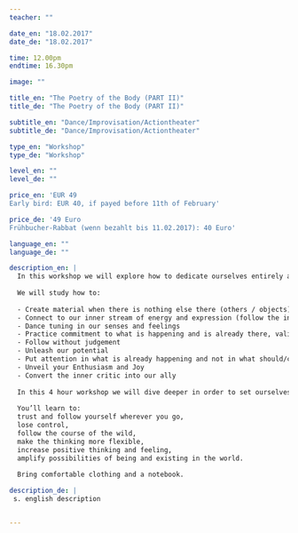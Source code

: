 ```yaml
---
teacher: ""

date_en: "18.02.2017"
date_de: "18.02.2017"

time: 12.00pm
endtime: 16.30pm

image: ""

title_en: "The Poetry of the Body (PART II)"
title_de: "The Poetry of the Body (PART II)"

subtitle_en: "Dance/Improvisation/Actiontheater"
subtitle_de: "Dance/Improvisation/Actiontheater"

type_en: "Workshop"
type_de: "Workshop"

level_en: ""
level_de: ""

price_en: 'EUR 49  
Early bird: EUR 40, if payed before 11th of February'

price_de: '49 Euro  
Frühbucher-Rabbat (wenn bezahlt bis 11.02.2017): 40 Euro'

language_en: ""
language_de: ""

description_en: |
  In this workshop we will explore how to dedicate ourselves entirely and uniquely to the present moment. Keeping ourselves engaged, interested and fascinated by our inner landscapes in a dance of becoming and disappearing. We will compose poems and short pieces using simple and joyful tasks of improvisation alone, in couples or groups. Learning how to listen to yourself and the others, flexibilize your thinking and follow your creative source and expression.
  
  We will study how to:
  
  - Create material when there is nothing else there (others / objects)  
  - Connect to our inner stream of energy and expression (follow the inner guide)  
  - Dance tuning in our senses and feelings  
  - Practice commitment to what is happening and is already there, validating our experience  
  - Follow without judgement  
  - Unleash our potential  
  - Put attention in what is already happening and not in what should/could happen, but didn’t.  
  - Unveil your Enthusiasm and Joy  
  - Convert the inner critic into our ally
  
  In this 4 hour workshop we will dive deeper in order to set ourselves free from the dictatorship of the inner critic, the logical thinking and the literal meaning; Discovering the symbolic and poetic language we all have.
  
  You’ll learn to:  
  trust and follow yourself wherever you go,
  lose control,  
  follow the course of the wild,  
  make the thinking more flexible,  
  increase positive thinking and feeling,  
  amplify possibilities of being and existing in the world.
  
  Bring comfortable clothing and a notebook.

description_de: |
 s. english description


---
```

